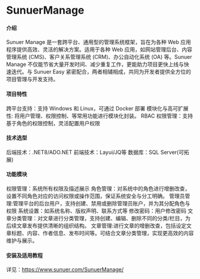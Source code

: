 # SunuerManage

#### 介绍
Sunuer Manage 是一套跨平台、通用型的管理系统框架，旨在为各种 Web 应用程序提供高效、灵活的解决方案。适用于各种 Web 应用，如网站管理后台、内容管理系统 (CMS)、客户关系管理系统 (CRM)、办公自动化系统 (OA) 等。Sunuer Manage 不仅能节省大量开发时间、减少重复工作，更能助力项目更快上线与快速迭代。与 Sunuer Easy 紧密配合，两者相辅相成，共同为开发者提供全方位的项目管理与开发支持。

#### 项目特性
跨平台支持：支持 Windows 和 Linux，可通过 Docker 部署
模块化与高可扩展性: 将用户管理、权限控制、等常用功能进行模块化封装。
RBAC 权限管理：支持基于角色的权限控制，灵活配置用户权限

#### 技术选型
后端技术：.NET8/ADO.NET
前端技术：Layui/JQ等
数据库：SQL Server(可拓展)

#### 功能模块
权限管理：系统所有权限及描述展示
角色管理：对系统中的角色进行增删改查，设置不同角色对应的访问权限或操作范围，保证系统安全与分工明确。
管理员管理:管理平台的后台用户，支持创建、禁用或删除管理员账户，并为其分配角色与权限
系统设置：如系统名称、版权声明、联系方式等
修改密码：用户修改密码
文章分类管理：对文章进行分类管理，支持创建、编辑、删除不同的分类/栏目，为后续文章发布提供清晰的组织结构。
文章管理:进行文章的增删改查，包括设定文章标题、内容、作者信息、发布时间等。可结合文章分类管理，实现更高效的内容维护与展示。

#### 安装及适用教程

详见：https://www.sunuer.com/SunuerManage/



